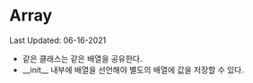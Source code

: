 # Array

Last Updated: 06-16-2021

* 같은 클래스는 같은 배열을 공유한다.
* \_\_init\_\_ 내부에 배열을 선언해야 별도의 배열에 값을 저장할 수 있다.
